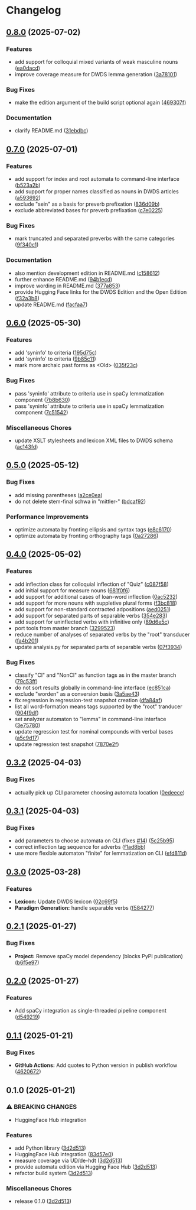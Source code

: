 # Changelog

## [0.8.0](https://github.com/zentrum-lexikographie/dwdsmor/compare/v0.7.0...v0.8.0) (2025-07-02)


### Features

* add support for colloquial mixed variants of weak masculine nouns ([ea0dacd](https://github.com/zentrum-lexikographie/dwdsmor/commit/ea0dacddf6f70170e04e1b4a2ac3b7c9e15cb75a))
* improve coverage measure for DWDS lemma generation ([3a78101](https://github.com/zentrum-lexikographie/dwdsmor/commit/3a78101a0885e191f732c8039dddb9d8e809e4b9))


### Bug Fixes

* make the edition argument of the build script optional again ([469307f](https://github.com/zentrum-lexikographie/dwdsmor/commit/469307f309b40533e2ff7afd73ceadefe6bb34d5))


### Documentation

* clarify README.md ([31ebdbc](https://github.com/zentrum-lexikographie/dwdsmor/commit/31ebdbcba00e261594cd10845f8ca3cfeb5bd33f))

## [0.7.0](https://github.com/zentrum-lexikographie/dwdsmor/compare/v0.6.0...v0.7.0) (2025-07-01)


### Features

* add support for index and root automata to command-line interface ([b523a2b](https://github.com/zentrum-lexikographie/dwdsmor/commit/b523a2b897082002d776dddcbf9b4d594750d353))
* add support for proper names classified as nouns in DWDS articles ([a593692](https://github.com/zentrum-lexikographie/dwdsmor/commit/a593692f6c62bb710890f13d7338aa05e2a99e55))
* exclude "sein" as a basis for preverb prefixation ([836d09b](https://github.com/zentrum-lexikographie/dwdsmor/commit/836d09ba023a61b51342d6c0af850447f0ab1499))
* exclude abbreviated bases for preverb prefixation ([c7e0225](https://github.com/zentrum-lexikographie/dwdsmor/commit/c7e0225c9b0f447f2812cefdfda585de59950c8a))


### Bug Fixes

* mark truncated and separated preverbs with the same categories ([9f340c1](https://github.com/zentrum-lexikographie/dwdsmor/commit/9f340c1ee77c6f8199d232f961db01926dca4b48))


### Documentation

* also mention development edition in README.md ([c158612](https://github.com/zentrum-lexikographie/dwdsmor/commit/c158612ea95a36bd9d112f066341ed1f464ee1d6))
* further enhance README.md ([94b1ecd](https://github.com/zentrum-lexikographie/dwdsmor/commit/94b1ecd48b6602bd7ca9369c888b60c26354b27d))
* improve wording in README.md ([377a853](https://github.com/zentrum-lexikographie/dwdsmor/commit/377a853c29e9757a105f4409ed504b4023dfde92))
* provide Hugging Face links for the DWDS Edition and the Open Edition ([f32a3b8](https://github.com/zentrum-lexikographie/dwdsmor/commit/f32a3b8d3b173c68ba770a4263f07da367f0232b))
* update README.md ([facfaa7](https://github.com/zentrum-lexikographie/dwdsmor/commit/facfaa757e81329c9668f7bddcf40ee7306ca61a))

## [0.6.0](https://github.com/zentrum-lexikographie/dwdsmor/compare/v0.5.0...v0.6.0) (2025-05-30)


### Features

* add 'syninfo' to criteria ([195d75c](https://github.com/zentrum-lexikographie/dwdsmor/commit/195d75c14e4829c8a90bef8e2851242d0d7b5be2))
* add 'syninfo' to criteria ([9b85c11](https://github.com/zentrum-lexikographie/dwdsmor/commit/9b85c11bdc97ed2ff59563dd23c12bfd20a4d2d9))
* mark more archaic past forms as &lt;Old&gt; ([035f23c](https://github.com/zentrum-lexikographie/dwdsmor/commit/035f23c048b4085787c76e2c75075574c9909931))


### Bug Fixes

* pass 'syninfo' attribute to criteria use in spaCy lemmatization component ([7b8b630](https://github.com/zentrum-lexikographie/dwdsmor/commit/7b8b630230ccc3727919ba151c9bde463355b26b))
* pass 'syninfo' attribute to criteria use in spaCy lemmatization component ([7c51542](https://github.com/zentrum-lexikographie/dwdsmor/commit/7c515427457b1d409ce3e964368c05d25730079b))


### Miscellaneous Chores

* update XSLT stylesheets and lexicon XML files to DWDS schema ([ac143fd](https://github.com/zentrum-lexikographie/dwdsmor/commit/ac143fd69f82a13dcc082a9b898cfa80ea0e09e2))

## [0.5.0](https://github.com/zentrum-lexikographie/dwdsmor/compare/v0.4.0...v0.5.0) (2025-05-12)


### Bug Fixes

* add missing parentheses ([a2ce0ea](https://github.com/zentrum-lexikographie/dwdsmor/commit/a2ce0ea77836bdbb2aa3ddc2e680ba7198306cde))
* do not delete stem-final schwa in "mittler-" ([bdcaf92](https://github.com/zentrum-lexikographie/dwdsmor/commit/bdcaf9259f7d024e6f6bf7c58514d43e963f1619))


### Performance Improvements

* optimize automata by fronting ellipsis and syntax tags ([e8c6170](https://github.com/zentrum-lexikographie/dwdsmor/commit/e8c61705de66660f72aadfe48a5d6d62d38aa595))
* optimize automata by fronting orthography tags ([0a27286](https://github.com/zentrum-lexikographie/dwdsmor/commit/0a27286267c5d81f23f3f984eda983ef3ae6b06f))

## [0.4.0](https://github.com/zentrum-lexikographie/dwdsmor/compare/v0.3.2...v0.4.0) (2025-05-02)


### Features

* add inflection class for colloquial inflection of "Quiz" ([c087f58](https://github.com/zentrum-lexikographie/dwdsmor/commit/c087f583e1d251b89f82ad78ef2098332b2fd5e2))
* add initial support for measure nouns ([681f0f6](https://github.com/zentrum-lexikographie/dwdsmor/commit/681f0f6ecbd3f491f68004971a6130bc6069804d))
* add support for additional cases of loan-word inflection ([0ac5232](https://github.com/zentrum-lexikographie/dwdsmor/commit/0ac5232796ad6197788b77086c799f6700b7c476))
* add support for more nouns with suppletive plural forms ([f3bc818](https://github.com/zentrum-lexikographie/dwdsmor/commit/f3bc8183bf9bb446f54d28f975fbf13ef775b906))
* add support for non-standard contracted adpositions ([aed0251](https://github.com/zentrum-lexikographie/dwdsmor/commit/aed0251d12c21b7f4caf105f0907d5da38421dd1))
* add support for separated parts of separable verbs ([354e283](https://github.com/zentrum-lexikographie/dwdsmor/commit/354e283c9087f4144e71dfc5bcd9a6a34059b917))
* add support for uninflected verbs with infinitive only ([89d6e5c](https://github.com/zentrum-lexikographie/dwdsmor/commit/89d6e5c80e0d946e10035dc6751fbdc85e492405))
* port tools from master branch ([3299523](https://github.com/zentrum-lexikographie/dwdsmor/commit/32995230a389877bebd4c4a0ade7c85bea8df8e1))
* reduce number of analyses of separated verbs by the "root" transducer ([fa4b201](https://github.com/zentrum-lexikographie/dwdsmor/commit/fa4b201165b77fbbd370b291b0874c908c586c3d))
* update analysis.py for separated parts of separable verbs ([07f3934](https://github.com/zentrum-lexikographie/dwdsmor/commit/07f3934d9f040e282fb44f9030eb6a1039fa331f))


### Bug Fixes

* classify "Cl" and "NonCl" as function tags as in the master branch ([79c53ff](https://github.com/zentrum-lexikographie/dwdsmor/commit/79c53fffccd67b063c3d6665e6ed1ede6763216e))
* do not sort results globally in command-line interface ([ec851ca](https://github.com/zentrum-lexikographie/dwdsmor/commit/ec851caed9f518899a79a63392c14859c893a59b))
* exclude "worden" as a conversion basis ([3a5ae43](https://github.com/zentrum-lexikographie/dwdsmor/commit/3a5ae43e0a554292c4a2ffdd8db7a9c59d980ef3))
* fix regression in regression-test snapshot creation ([dfa84af](https://github.com/zentrum-lexikographie/dwdsmor/commit/dfa84af8bcf37b96b5ff8b022058ae983092417d))
* list all word-formation means tags supported by the "root" tranducer ([904f9df](https://github.com/zentrum-lexikographie/dwdsmor/commit/904f9df3dc9c70d021c060051d58d77460ef6c22))
* set analyzer automaton to "lemma" in command-line interface ([3e75780](https://github.com/zentrum-lexikographie/dwdsmor/commit/3e75780d1444add92b9a8dff7da75d850dac126c))
* update regression test for nominal compounds with verbal bases ([a5c9d17](https://github.com/zentrum-lexikographie/dwdsmor/commit/a5c9d17fef15f26fb176c8af3c512576444c38eb))
* update regression test snapshot ([7870e2f](https://github.com/zentrum-lexikographie/dwdsmor/commit/7870e2fb8522561503c7d866477ada9369fec390))

## [0.3.2](https://github.com/zentrum-lexikographie/dwdsmor/compare/v0.3.1...v0.3.2) (2025-04-03)


### Bug Fixes

* actually pick up CLI parameter choosing automata location ([0edeece](https://github.com/zentrum-lexikographie/dwdsmor/commit/0edeeceb19c68041c8e0a0d4162640d18b832e38))

## [0.3.1](https://github.com/zentrum-lexikographie/dwdsmor/compare/v0.3.0...v0.3.1) (2025-04-03)


### Bug Fixes

* add parameters to choose automata on CLI (fixes [#14](https://github.com/zentrum-lexikographie/dwdsmor/issues/14)) ([5c25b95](https://github.com/zentrum-lexikographie/dwdsmor/commit/5c25b95eba2375c0115913a04caccbe628704797))
* correct inflection tag sequence for adverbs ([f1ad8bb](https://github.com/zentrum-lexikographie/dwdsmor/commit/f1ad8bb4f4d22b35466d9605313ba5352b931003))
* use more flexible automaton "finite" for lemmatization on CLI ([efd811d](https://github.com/zentrum-lexikographie/dwdsmor/commit/efd811d37def620df3fc68c0f1271d5db1b52a4c))

## [0.3.0](https://github.com/zentrum-lexikographie/dwdsmor/compare/v0.2.1...v0.3.0) (2025-03-28)


### Features

* **Lexicon:** Update DWDS lexicon ([02c69f5](https://github.com/zentrum-lexikographie/dwdsmor/commit/02c69f57bf6bc5a76c916bca92922fd00ef2d6a2))
* **Paradigm Generation:** handle separable verbs ([f584277](https://github.com/zentrum-lexikographie/dwdsmor/commit/f58427721c9360a6eb211676e32649fc4897ed82))

## [0.2.1](https://github.com/zentrum-lexikographie/dwdsmor/compare/v0.2.0...v0.2.1) (2025-01-27)


### Bug Fixes

* **Project:** Remove spaCy model dependency (blocks PyPI publication) ([b6f5e97](https://github.com/zentrum-lexikographie/dwdsmor/commit/b6f5e977be5e520f67ff4d874388428e13883c75))

## [0.2.0](https://github.com/zentrum-lexikographie/dwdsmor/compare/v0.1.1...v0.2.0) (2025-01-27)


### Features

* Add spaCy integration as single-threaded pipeline component ([d549219](https://github.com/zentrum-lexikographie/dwdsmor/commit/d549219dc8b929b503cc79e8be2a0a2a12cc7625))

## [0.1.1](https://github.com/zentrum-lexikographie/dwdsmor/compare/v0.1.0...v0.1.1) (2025-01-21)


### Bug Fixes

* **GitHub Actions:** Add quotes to Python version in publish workflow ([4620672](https://github.com/zentrum-lexikographie/dwdsmor/commit/4620672417467493545ea978fa91a262071751a3))

## 0.1.0 (2025-01-21)


### ⚠ BREAKING CHANGES

* HuggingFace Hub integration

### Features

* add Python library ([3d2d513](https://github.com/zentrum-lexikographie/dwdsmor/commit/3d2d5133ae44b81e431e63bc9ed58800c12985a2))
* HuggingFace Hub integration ([83d57e0](https://github.com/zentrum-lexikographie/dwdsmor/commit/83d57e08bc5af6bcea3794e3ec3e3993c894f895))
* measure coverage via UD/de-hdt ([3d2d513](https://github.com/zentrum-lexikographie/dwdsmor/commit/3d2d5133ae44b81e431e63bc9ed58800c12985a2))
* provide automata edition via Hugging Face Hub ([3d2d513](https://github.com/zentrum-lexikographie/dwdsmor/commit/3d2d5133ae44b81e431e63bc9ed58800c12985a2))
* refactor build system ([3d2d513](https://github.com/zentrum-lexikographie/dwdsmor/commit/3d2d5133ae44b81e431e63bc9ed58800c12985a2))


### Miscellaneous Chores

* release 0.1.0 ([3d2d513](https://github.com/zentrum-lexikographie/dwdsmor/commit/3d2d5133ae44b81e431e63bc9ed58800c12985a2))

